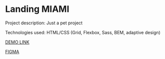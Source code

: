 # Landing MIAMI

Project description: Just a pet project

Technologies used: HTML/CSS (Grid, Flexbox, Sass, BEM, adaptive design)

[DEMO LINK](https://george-w-boo.github.io/Landing_Museum-NAMU/)

[FIGMA](https://www.figma.com/file/HL3XGt5ZatvJoYBhOaWY5x/museum-prototype)
